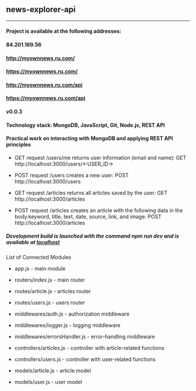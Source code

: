 ## news-explorer-api
____

#### Project is available at the following addresses:
#### 84.201.169.56
#### http://myownnews.ru.com/
#### https://myownnews.ru.com/
#### http://myownnews.ru.com/api
#### https://myownnews.ru.com/api


#### v0.0.3

#### Technology stack: MongoDB, JavaScript, Git, Node.js, REST API


#### Practical work on interacting with MongoDB and applying REST API principles

* GET request /users/me returns user information (email and name):
  GET http://localhost:3000/users/<-USER_ID->

* POST request /users creates a new user:
  POST http://localhost:3000/users

* GET request /articles returns all articles saved by the user:
  GET http://localhost:3000/articles

* POST request /articles creates an article with the following
  data in the body:keyword, title, text, date, source, link, and image:
  POST http://localhost:3000/articles

##### Development build is launched with the command npm run dev and is available at [localhost](http://localhost:3000/)


List of Connected Modules

 * app.js - main module 
 * routers/index.js - main router
 * routes/article.js - articles router
 * routes/users.js - users router
 
 * middlewares/auth.js - authorization middleware
 * middlewares/logger.js - logging middleware
 * middlewares/errorsHandler.js - error-handling middleware

 * controllers/articles.js - controller with article-related functions
 * controllers/users.js - controller with user-related functions
 * models/article.js - article model 
 * models/user.js - user model
   
